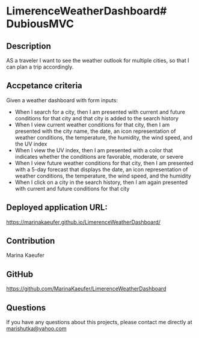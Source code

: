 # LimerenceWeatherDashboard# DubiousMVC

## Description

AS a traveler I want to see the weather outlook for multiple cities, so that I can plan a trip accordingly.

## Accpetance criteria
Given a weather dashboard with form inputs:
* When I search for a city, then I am presented with current and future conditions for that city and that city is added to the search history
* When I view current weather conditions for that city, then I am presented with the city name, the date, an icon representation of weather conditions, the temperature, the humidity, the wind speed, and the UV index
* When I view the UV index, then I am presented with a color that indicates whether the conditions are favorable, moderate, or severe
* When I view future weather conditions for that city, then I am presented with a 5-day forecast that displays the date, an icon representation of weather conditions, the temperature, the wind speed, and the humidity
* When I click on a city in the search history, then I am again presented with current and future conditions for that city

## Deployed application URL:

https://marinakaeufer.github.io/LimerenceWeatherDashboard/

## Contribution

Marina Kaeufer

## GitHub

https://github.com/MarinaKaeufer/LimerenceWeatherDashboard

## Questions 

If you have any questions about this projects, please contact me directly at marishutka@yahoo.com
